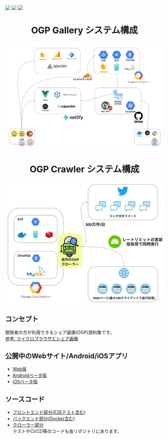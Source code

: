 ![](https://github.com/go-u/ogp-front/workflows/Test/badge.svg)
![](https://github.com/go-u/ogp-front/workflows/Staging/badge.svg)
![](https://github.com/go-u/ogp-front/workflows/Production/badge.svg) 

<h1 align="center">OGP Gallery システム構成</h1>
<p align="center"><img src="./docs/systems.jpg" alt="Systems"></p>

<h1 align="center">OGP Crawler システム構成</h1>
<p align="center"><img src="https://github.com/go-u/ogp-crawler/blob/master/docs/systems.jpg" alt="Systems"></p>

## コンセプト
開発者の方が利用できるシェア画像(OGP)資料集です。  
[参考: マイクロブラウザとシェア画像](https://gigazine.net/news/20191219-microbrowsers-are-everywhere/)

## 公開中のWebサイト/Android/iOSアプリ
- [Web版](https://ogp-gal.com/)
- [Androidベータ版](https://play.google.com/store/apps/details?id=ogp.gal)
- [iOSベータ版](https://testflight.apple.com/join/nGV3D8ab)

## ソースコード
- [フロントエンド部分(E2Eテスト含む)](https://github.com/go-u/ogp-front)
- [バックエンド部分(Docker含む)](https://github.com/go-u/ogp-back)
- [クローラー部分](https://github.com/go-u/ogp-crawler)    
テストやCI/CD等のコードも各リポジトリにあります。


